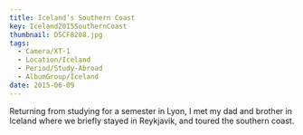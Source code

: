 ```yaml
---
title: Iceland’s Southern Coast
key: Iceland2015SouthernCoast
thumbnail: DSCF8208.jpg
tags:
  - Camera/XT-1
  - Location/Iceland
  - Period/Study-Abroad
  - AlbumGroup/Iceland
date: 2015-06-09
---
```

Returning from studying for a semester in Lyon, I met my dad and brother in Iceland where we briefly stayed in Reykjavik, and toured the southern coast.
